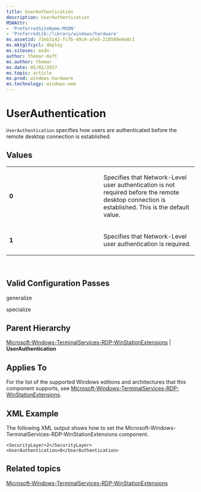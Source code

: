 ```yaml
---
title: UserAuthentication
description: UserAuthentication
MSHAttr:
- 'PreferredSiteName:MSDN'
- 'PreferredLib:/library/windows/hardware'
ms.assetid: 72eb3142-fc7b-49c4-afe5-218589e4a0c1
ms.mktglfcycl: deploy
ms.sitesec: msdn
author: themar-msft
ms.author: themar
ms.date: 05/02/2017
ms.topic: article
ms.prod: windows-hardware
ms.technology: windows-oem
---
```


# UserAuthentication


`UserAuthentication` specifies how users are authenticated before the remote desktop connection is established.

## Values


<table>
<colgroup>
<col width="50%" />
<col width="50%" />
</colgroup>
<tbody>
<tr class="odd">
<td><p><strong>0</strong></p></td>
<td><p>Specifies that Network-Level user authentication is not required before the remote desktop connection is established. This is the default value.</p></td>
</tr>
<tr class="even">
<td><p><strong>1</strong></p></td>
<td><p>Specifies that Network-Level user authentication is required.</p></td>
</tr>
</tbody>
</table>

 

## Valid Configuration Passes


generalize

specialize

## Parent Hierarchy


[Microsoft-Windows-TerminalServices-RDP-WinStationExtensions](microsoft-windows-terminalservices-rdp-winstationextensions.md) | **UserAuthentication**

## Applies To


For the list of the supported Windows editions and architectures that this component supports, see [Microsoft-Windows-TerminalServices-RDP-WinStationExtensions](microsoft-windows-terminalservices-rdp-winstationextensions.md).

## XML Example


The following XML output shows how to set the Microsoft-Windows-TerminalServices-RDP-WinStationExtensions component.

```
<SecurityLayer>2</SecurityLayer>
<UserAuthentication>0</UserAuthentication>
```

## Related topics


[Microsoft-Windows-TerminalServices-RDP-WinStationExtensions](microsoft-windows-terminalservices-rdp-winstationextensions.md)

 

 







